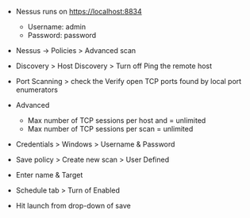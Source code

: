 - Nessus runs on [https://localhost:8834](https://localhost:8834)
	-   Username: admin
	-   Password: password

-    Nessus -> Policies > Advanced scan
    
-   Discovery > Host Discovery > Turn off Ping the remote host
    
-   Port Scanning > check the Verify open TCP ports found by local port enumerators
    
-   Advanced
    -   Max number of TCP sessions per host and = unlimited
    -   Max number of TCP sessions per scan = unlimited
        
-   Credentials > Windows > Username & Password
    
-   Save policy > Create new scan > User Defined
    
-   Enter name & Target
    
-   Schedule tab > Turn of Enabled
    
-   Hit launch from drop-down of save
